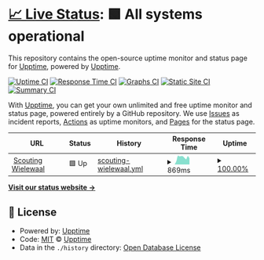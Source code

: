 # [📈 Live Status](https://upptime.github.io/upptime): <!--live status--> **🟩 All systems operational**

This repository contains the open-source uptime monitor and status page for [Upptime](https://upptime.js.org), powered by [Upptime](https://github.com/upptime/upptime).

[![Uptime CI](https://github.com/Scouting-Wielewaal/upptime/workflows/Uptime%20CI/badge.svg)](https://github.com/Scouting-Wielewaal/upptime/actions?query=workflow%3A%22Uptime+CI%22)
[![Response Time CI](https://github.com/Scouting-Wielewaal/upptime/workflows/Response%20Time%20CI/badge.svg)](https://github.com/Scouting-Wielewaal/upptime/actions?query=workflow%3A%22Response+Time+CI%22)
[![Graphs CI](https://github.com/Scouting-Wielewaal/upptime/workflows/Graphs%20CI/badge.svg)](https://github.com/Scouting-Wielewaal/upptime/actions?query=workflow%3A%22Graphs+CI%22)
[![Static Site CI](https://github.com/Scouting-Wielewaal/upptime/workflows/Static%20Site%20CI/badge.svg)](https://github.com/Scouting-Wielewaal/upptime/actions?query=workflow%3A%22Static+Site+CI%22)
[![Summary CI](https://github.com/Scouting-Wielewaal/upptime/workflows/Summary%20CI/badge.svg)](https://github.com/Scouting-Wielewaal/upptime/actions?query=workflow%3A%22Summary+CI%22)

With [Upptime](https://upptime.js.org), you can get your own unlimited and free uptime monitor and status page, powered entirely by a GitHub repository. We use [Issues](https://github.com/upptime/upptime/issues) as incident reports, [Actions](https://github.com/Scouting-Wielewaal/upptime/actions) as uptime monitors, and [Pages](https://upptime.github.io/upptime) for the status page.

<!--start: status pages-->
<!-- This summary is generated by Upptime (https://github.com/upptime/upptime) -->
<!-- Do not edit this manually, your changes will be overwritten -->
<!-- prettier-ignore -->
| URL | Status | History | Response Time | Uptime |
| --- | ------ | ------- | ------------- | ------ |
| <img alt="" src="https://icons.duckduckgo.com/ip3/www.wielewaalgroep.nl.ico" height="13"> [Scouting Wielewaal](https://www.wielewaalgroep.nl) | 🟩 Up | [scouting-wielewaal.yml](https://github.com/Scouting-Wielewaal/upptime/commits/HEAD/history/scouting-wielewaal.yml) | <details><summary><img alt="Response time graph" src="./graphs/scouting-wielewaal/response-time-week.png" height="20"> 869ms</summary><br><a href="https://uptime.wielewaalgroep.nl/history/scouting-wielewaal"><img alt="Response time 1248" src="https://img.shields.io/endpoint?url=https%3A%2F%2Fraw.githubusercontent.com%2FScouting-Wielewaal%2Fupptime%2FHEAD%2Fapi%2Fscouting-wielewaal%2Fresponse-time.json"></a><br><a href="https://uptime.wielewaalgroep.nl/history/scouting-wielewaal"><img alt="24-hour response time 967" src="https://img.shields.io/endpoint?url=https%3A%2F%2Fraw.githubusercontent.com%2FScouting-Wielewaal%2Fupptime%2FHEAD%2Fapi%2Fscouting-wielewaal%2Fresponse-time-day.json"></a><br><a href="https://uptime.wielewaalgroep.nl/history/scouting-wielewaal"><img alt="7-day response time 869" src="https://img.shields.io/endpoint?url=https%3A%2F%2Fraw.githubusercontent.com%2FScouting-Wielewaal%2Fupptime%2FHEAD%2Fapi%2Fscouting-wielewaal%2Fresponse-time-week.json"></a><br><a href="https://uptime.wielewaalgroep.nl/history/scouting-wielewaal"><img alt="30-day response time 940" src="https://img.shields.io/endpoint?url=https%3A%2F%2Fraw.githubusercontent.com%2FScouting-Wielewaal%2Fupptime%2FHEAD%2Fapi%2Fscouting-wielewaal%2Fresponse-time-month.json"></a><br><a href="https://uptime.wielewaalgroep.nl/history/scouting-wielewaal"><img alt="1-year response time 1256" src="https://img.shields.io/endpoint?url=https%3A%2F%2Fraw.githubusercontent.com%2FScouting-Wielewaal%2Fupptime%2FHEAD%2Fapi%2Fscouting-wielewaal%2Fresponse-time-year.json"></a></details> | <details><summary><a href="https://uptime.wielewaalgroep.nl/history/scouting-wielewaal">100.00%</a></summary><a href="https://uptime.wielewaalgroep.nl/history/scouting-wielewaal"><img alt="All-time uptime 99.93%" src="https://img.shields.io/endpoint?url=https%3A%2F%2Fraw.githubusercontent.com%2FScouting-Wielewaal%2Fupptime%2FHEAD%2Fapi%2Fscouting-wielewaal%2Fuptime.json"></a><br><a href="https://uptime.wielewaalgroep.nl/history/scouting-wielewaal"><img alt="24-hour uptime 100.00%" src="https://img.shields.io/endpoint?url=https%3A%2F%2Fraw.githubusercontent.com%2FScouting-Wielewaal%2Fupptime%2FHEAD%2Fapi%2Fscouting-wielewaal%2Fuptime-day.json"></a><br><a href="https://uptime.wielewaalgroep.nl/history/scouting-wielewaal"><img alt="7-day uptime 100.00%" src="https://img.shields.io/endpoint?url=https%3A%2F%2Fraw.githubusercontent.com%2FScouting-Wielewaal%2Fupptime%2FHEAD%2Fapi%2Fscouting-wielewaal%2Fuptime-week.json"></a><br><a href="https://uptime.wielewaalgroep.nl/history/scouting-wielewaal"><img alt="30-day uptime 99.20%" src="https://img.shields.io/endpoint?url=https%3A%2F%2Fraw.githubusercontent.com%2FScouting-Wielewaal%2Fupptime%2FHEAD%2Fapi%2Fscouting-wielewaal%2Fuptime-month.json"></a><br><a href="https://uptime.wielewaalgroep.nl/history/scouting-wielewaal"><img alt="1-year uptime 99.92%" src="https://img.shields.io/endpoint?url=https%3A%2F%2Fraw.githubusercontent.com%2FScouting-Wielewaal%2Fupptime%2FHEAD%2Fapi%2Fscouting-wielewaal%2Fuptime-year.json"></a></details>

<!--end: status pages-->

[**Visit our status website →**](https://upptime.github.io/upptime)

## 📄 License

- Powered by: [Upptime](https://github.com/upptime/upptime)
- Code: [MIT](./LICENSE) © [Upptime](https://upptime.js.org)
- Data in the `./history` directory: [Open Database License](https://opendatacommons.org/licenses/odbl/1-0/)
